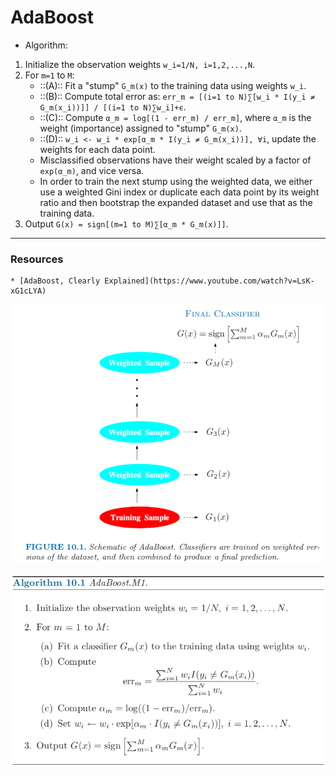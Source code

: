 # AdaBoost

* Algorithm:
1. Initialize the observation weights `w_i=1/N, i=1,2,...,N`.
2. For `m=1` to `M`:
    * ::(A):: Fit a "stump" `G_m(x)` to the training data using weights `w_i`.
    * ::(B):: Compute total error as: `err_m = [(i=1 to N)∑[w_i * I(y_i ≠ G_m(x_i))]] / [(i=1 to N)∑w_i]+ϵ`.
    * ::(C):: Compute `α_m = log[(1 - err_m) / err_m]`, where `α_m` is the weight (importance) assigned to "stump" `G_m(x)`.
    * ::(D):: `w_i <- w_i * exp[α_m * I(y_i ≠ G_m(x_i))], ∀i`, update the weights for each data point.
    * Misclassified observations have their weight scaled by a factor of `exp(α_m)`, and vice versa. 
    * In order to train the next stump using the weighted data, we either use a weighted Gini index or duplicate each data point by its weight ratio and then bootstrap the expanded dataset and use that as the training data.
3. Output `G(x) = sign[(m=1 to M)∑[α_m * G_m(x)]]`.

----

### Resources

	* [AdaBoost, Clearly Explained](https://www.youtube.com/watch?v=LsK-xG1cLYA)

![](Images/Screen%20Shot%202020-02-11%20at%203.55.48%20PM.png) 

![](Images/Screen%20Shot%202020-02-11%20at%204.09.14%20PM.png)
